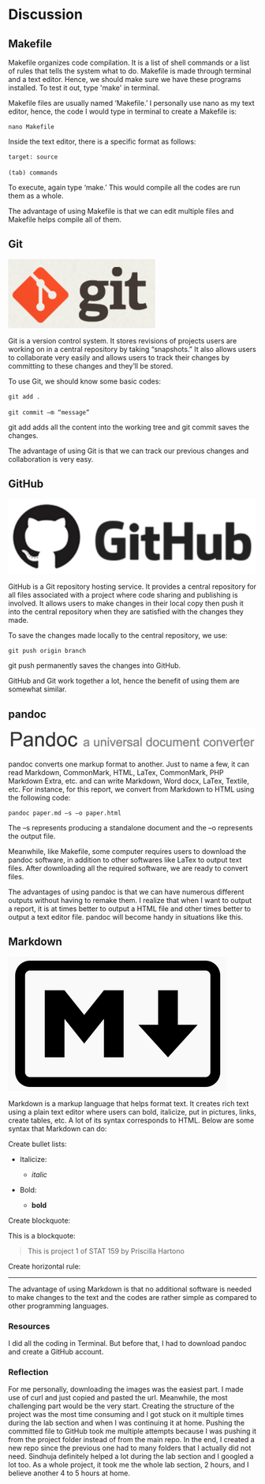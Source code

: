 # Discussion  
## Makefile
Makefile organizes code compilation. It is a list of shell commands or a list of rules that tells the system what to do. Makefile is made through terminal and a text editor. Hence, we should make sure we have these programs installed. To test it out, type 'make' in terminal. 

Makefile files are usually named ‘Makefile.’ I personally use nano as my text editor, hence, the code I would type in terminal to create a Makefile is:

	nano Makefile

Inside the text editor, there is a specific format as follows:

	target: source

	(tab) commands

To execute, again type ‘make.’ This would compile all the codes are run them as a whole.

The advantage of using Makefile is that we can edit multiple files and Makefile helps compile all of them. 


## Git
![Git logo](/Project1/images/git-logo.png)

Git is a version control system. It stores revisions of projects users are working on in a central repository by taking “snapshots.” It also allows users to collaborate very easily and allows users to track their changes by committing to these changes and they’ll be stored. 

To use Git, we should know some basic codes:

	git add .

	git commit –m “message”

git add adds all the content into the working tree and git commit saves the changes.

The advantage of using Git is that we can track our previous changes and collaboration is very easy.


## GitHub
![GitHub logo](/Project1/images/github-logo.png)

GitHub is a Git repository hosting service. It provides a central repository for all files associated with a project where code sharing and publishing is involved.  It allows users to make changes in their local copy then push it into the central repository when they are satisfied with the changes they made.

To save the changes made locally to the central repository, we use:

	git push origin branch

git push permanently saves the changes into GitHub.

GitHub and Git work together a lot, hence the benefit of using them are somewhat similar.


## pandoc
![pandoc logo](/Project1/images/pandoc-logo.png)

pandoc converts one markup format to another. Just to name a few, it can read Markdown, CommonMark, HTML, LaTex, CommonMark, PHP Markdown Extra, etc. and can write Markdown, Word docx, LaTex, Textile, etc. For instance, for this report, we convert from Markdown to HTML using the following code:

	pandoc paper.md –s –o paper.html

The –s represents producing a standalone document and the –o represents the output file.

Meanwhile, like Makefile, some computer requires users to download the pandoc software, in addition to other softwares like LaTex to output text files. After downloading all the required software, we are ready to convert files.

The advantages of using pandoc is that we can have numerous different outputs without having to remake them. I realize that when I want to output a report, it is at times better to output a HTML file and other times better to output a text editor file. pandoc will become handy in situations like this.


## Markdown
![Markdown logo](/Project1/images/markdown-logo.png)

Markdown is a markup language that helps format text. It creates rich text using a plain text editor where users can bold, italicize, put in pictures, links, create tables, etc. A lot of its syntax corresponds to HTML. Below are some syntax that Markdown can do:

Create bullet lists:

* Italicize:

	+ _italic_ 

* Bold:

	+ __bold__  

Create blockquote:

This is a blockquote:

> This is project 1 of STAT 159
> by Priscilla Hartono

Create horizontal rule:

******

The advantage of using Markdown is that no additional software is needed to make changes to the text and the codes are rather simple as compared to other programming languages.

### Resources
I did all the coding in Terminal. But before that, I had to download pandoc and create a GitHub account.

### Reflection
For me personally, downloading the images was the easiest part. I made use of curl and just copied and pasted the url. Meanwhile, the most challenging part would be the very start. Creating the structure of the project was the most time consuming and I got stuck on it multiple times during the lab section and when I was continuing it at home. Pushing the committed file to GitHub took me multiple attempts because I was pushing it from the project folder instead of from the main repo. In the end, I created a new repo since the previous one had to many folders that I actually did not need. Sindhuja definitely helped a lot during the lab section and I googled a lot too.
As a whole project, it took me the whole lab section, 2 hours, and I believe another 4 to 5 hours at home.

